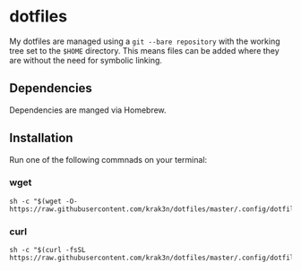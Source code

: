 # dotfiles

My dotfiles are managed using a `git --bare repository` with the working tree set to the `$HOME`
directory. This means files can be added where they are without the need for symbolic linking.

## Dependencies

Dependencies are manged via Homebrew.

## Installation

Run one of the following commnads on your terminal:

### wget

```
sh -c "$(wget -O- https://raw.githubusercontent.com/krak3n/dotfiles/master/.config/dotfiles/tools/install.sh)"
```

### curl

```
sh -c "$(curl -fsSL https://raw.githubusercontent.com/krak3n/dotfiles/master/.config/dotfiles/tools/install.sh)"
```
